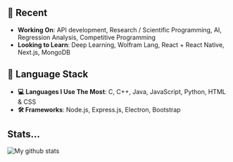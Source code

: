 ## 🌱 Recent
- **Working On**: API development, Research / Scientific Programming, AI, Regression Analysis, Competitive Programming
- **Looking to Learn**: Deep Learning, Wolfram Lang, React + React Native, Next.js, MongoDB

## 🧱 Language Stack
- **💻 Languages I Use The Most**: C, C++, Java, JavaScript, Python, HTML & CSS
- **🛠️ Frameworks**: Node.js, Express.js, Electron, Bootstrap

## Stats...
![My github stats](https://github-readme-stats.vercel.app/api?username=BerkM125&hide=contribs&theme=tokyonight&show_icons=true&hide_border=false)

<!--**BerkM125/BerkM125** is a ✨ _special_ ✨ repository because its `README.md` (this file) appears on your GitHub profile.

Here are some ideas to get you started:

- 🔭 I’m currently working on ...
- 🌱 I’m currently learning ...
- 👯 I’m looking to collaborate on ...
- 🤔 I’m looking for help with ...
- 💬 Ask me about ...
- 📫 How to reach me: ...
- 😄 Pronouns: ...
- ⚡ Fun fact: ...
-->

